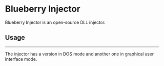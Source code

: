 # Blueberry Injector

Blueberry Injector is an open-source DLL injector.

## Usage
----

The injector has a version in DOS mode and another one in graphical user interface mode.
